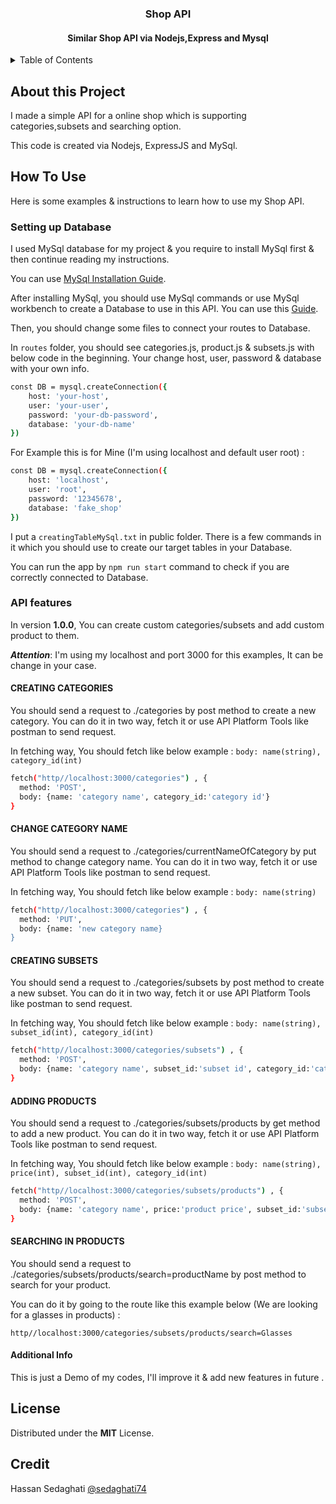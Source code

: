 <h3 align="center">Shop API</h3>
<h4 align="center">Similar Shop API via Nodejs,Express and Mysql</h4>
<details>
  <summary>Table of Contents</summary>
  <ol>
    <li>
      <a href="#About-this-Project">About This Project</a>
    </li>
    <li>
      <a href="#How-to-Use">How to Use</a>
      <ul>
        <li><a href="#Setting-up-Database">Setting up Database</a></li>
        <li><a href="#API-Features">API features</a></li>
        <li><a href="#Additional-Info">Additional Info</a></li>
      </ul>
    </li>
    <li><a href="#License">License</a></li>
    <li><a href="#Credit">Credit</a></li>
  </ol>
</details>

## About this Project
I made a simple API for a online shop which is supporting categories,subsets and searching option.

This code is created via Nodejs, ExpressJS and MySql.
## How To Use
Here is some examples & instructions to learn how to use my Shop API.
### Setting up Database
I used MySql database for my project & you require to install MySql first & then continue reading my instructions.

You can use [MySql Installation Guide](https://dev.mysql.com/doc/mysql-installation-excerpt/5.7/en/).

After installing MySql, you should use MySql commands or use MySql workbench to create a Database to use in this API. You can use this [Guide](https://www.w3schools.com/mysql/mysql_create_db.asp).

Then, you should change some files to connect your routes to Database.

In ``routes`` folder, you should see categories.js, product.js & subsets.js with below code in the beginning. Your change host, user, password & database with your own info.
```sh
const DB = mysql.createConnection({
    host: 'your-host',
    user: 'your-user',
    password: 'your-db-password',
    database: 'your-db-name'
})
```
For Example this is for Mine (I'm using localhost and default user root) :
```sh
const DB = mysql.createConnection({
    host: 'localhost',
    user: 'root',
    password: '12345678',
    database: 'fake_shop'
})
```
I put a ``creatingTableMySql.txt`` in public folder. There is a few commands in it which you should use to create our target tables in your Database.

You can run the app by ``npm run start`` command to check if you are correctly connected to Database.
### API features
In version **1.0.0**, You can create custom categories/subsets and add custom product to them.

***Attention***: I'm using my localhost and port 3000 for this examples, It can be change in your case.
#### CREATING CATEGORIES
You should send a request to ./categories by post method to create a new category. You can do it in two way, fetch it or use API Platform Tools like postman to send request.

In fetching way, You should fetch like below example :
``body: name(string), category_id(int)``
```sh
fetch("http//localhost:3000/categories") , {
  method: 'POST',
  body: {name: 'category name', category_id:'category id'}
}
```
#### CHANGE CATEGORY NAME
You should send a request to ./categories/currentNameOfCategory by put method to change category name. You can do it in two way, fetch it or use API Platform Tools like postman to send request.

In fetching way, You should fetch like below example :
``body: name(string)``
```sh
fetch("http//localhost:3000/categories") , {
  method: 'PUT',
  body: {name: 'new category name}
}
```
#### CREATING SUBSETS
You should send a request to ./categories/subsets by post method to create a new subset. You can do it in two way, fetch it or use API Platform Tools like postman to send request.

In fetching way, You should fetch like below example :
``body: name(string), subset_id(int), category_id(int)``
```sh
fetch("http//localhost:3000/categories/subsets") , {
  method: 'POST',
  body: {name: 'category name', subset_id:'subset id', category_id:'category id'}
}
```
#### ADDING PRODUCTS
You should send a request to ./categories/subsets/products by get method to add a new product. You can do it in two way, fetch it or use API Platform Tools like postman to send request.

In fetching way, You should fetch like below example :
``body: name(string), price(int), subset_id(int), category_id(int)``
```sh
fetch("http//localhost:3000/categories/subsets/products") , {
  method: 'POST',
  body: {name: 'category name', price:'product price', subset_id:'subset id', category_id:'category id'}
}
```
#### SEARCHING IN PRODUCTS
You should send a request to ./categories/subsets/products/search=productName by post method to search for your product.

You can do it by going to the route like this example below (We are looking for a glasses in products) :
```
http//localhost:3000/categories/subsets/products/search=Glasses
```
#### Additional Info
This is just a Demo of my codes, I'll improve it & add new features in future .
## License
Distributed under the **MIT** License.

## Credit
Hassan Sedaghati [@sedaghati74](https://github.com/sedaghati74)
